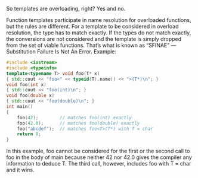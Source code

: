 So templates are overloading, right?
Yes and no.

Function templates participate in name resolution for overloaded functions, but the rules are different. For a template to be considered in overload resolution, the type has to match exactly. If the types do not match exactly, the conversions are not considered and the template is simply dropped from the set of viable functions. That’s what is known as “SFINAE” — Substitution Failure Is Not An Error. Example:


```cpp
#include <iostream>
#include <typeinfo>
template<typename T> void foo(T* x)
{ std::cout << "foo<" << typeid(T).name() << ">(T*)\n"; }
void foo(int x)
{ std::cout << "foo(int)\n"; }
void foo(double x)
{ std::cout << "foo(double)\n"; }
int main()
{
    foo(42);        // matches foo(int) exactly
    foo(42.0);      // matches foo(double) exactly
    foo("abcdef");  // matches foo<T>(T*) with T = char
    return 0;
}
```

In this example, foo<T> cannot be considered for the first or the second call to foo in the body of main because neither 42 nor 42.0 gives the compiler any information to deduce T. The third call, however, includes foo<T> with T = char and it wins.